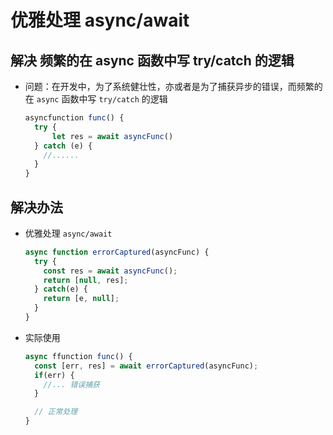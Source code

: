 # 优雅处理 async/await

## 解决 频繁的在 async 函数中写 try/catch 的逻辑

+ 问题：在开发中，为了系统健壮性，亦或者是为了捕获异步的错误，而频繁的在 `async` 函数中写 `try/catch` 的逻辑

    ```js
    asyncfunction func() {
      try {
          let res = await asyncFunc()
      } catch (e) {
        //......
      }
    }
    ```

## 解决办法

+ 优雅处理 `async/await`

    ```js
    async function errorCaptured(asyncFunc) {
      try {
        const res = await asyncFunc();
        return [null, res];
      } catch(e) {
        return [e, null];
      }
    }
    ```

+ 实际使用

    ```js
    async ffunction func() {
      const [err, res] = await errorCaptured(asyncFunc);
      if(err) {
        //... 错误捕获
      }

      // 正常处理
    }
    ```
